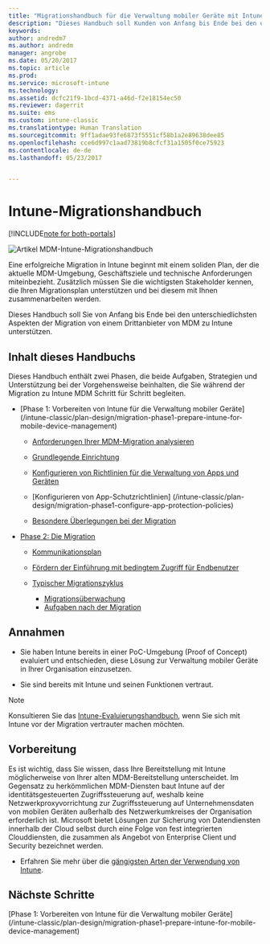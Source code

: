 ```yaml
---
title: "Migrationshandbuch für die Verwaltung mobiler Geräte mit Intune (Mobile Device Management, MDM) | Microsoft-Dokumentation"
description: "Dieses Handbuch soll Kunden von Anfang bis Ende bei den unterschiedlichsten Aspekten der Migration von einem Drittanbieter von MDM zu Microsoft Intune unterstützen."
keywords: 
author: andredm7
ms.author: andredm
manager: angrobe
ms.date: 05/20/2017
ms.topic: article
ms.prod: 
ms.service: microsoft-intune
ms.technology: 
ms.assetid: dcfc21f9-1bcd-4371-a46d-f2e18154ec50
ms.reviewer: dagerrit
ms.suite: ems
ms.custom: intune-classic
ms.translationtype: Human Translation
ms.sourcegitcommit: 9ff1adae93fe6873f5551cf58b1a2e89638dee85
ms.openlocfilehash: cce6d997c1aad73819b8cfcf31a1505f0ce75923
ms.contentlocale: de-de
ms.lasthandoff: 05/23/2017


---
```


# <a name="intune-migration-guide"></a>Intune-Migrationshandbuch

[!INCLUDE[note for both-portals](../includes/note-for-both-portals.md)]

![Artikel MDM-Intune-Migrationshandbuch](../media/MDM-migration-guide-art.PNG)

Eine erfolgreiche Migration in Intune beginnt mit einem soliden Plan, der die aktuelle MDM-Umgebung, Geschäftsziele und technische Anforderungen miteinbezieht. Zusätzlich müssen Sie die wichtigsten Stakeholder kennen, die Ihren Migrationsplan unterstützen und bei diesem mit Ihnen zusammenarbeiten werden.

Dieses Handbuch soll Sie von Anfang bis Ende bei den unterschiedlichsten Aspekten der Migration von einem Drittanbieter von MDM zu Intune unterstützen.

## <a name="whats-included-in-this-guide"></a>Inhalt dieses Handbuchs

Dieses Handbuch enthält zwei Phasen, die beide Aufgaben, Strategien und Unterstützung bei der Vorgehensweise beinhalten, die Sie während der Migration zu Intune MDM Schritt für Schritt begleiten.

-   [Phase 1: Vorbereiten von Intune für die Verwaltung mobiler Geräte] (/intune-classic/plan-design/migration-phase1-prepare-intune-for-mobile-device-management)

    -   [Anforderungen Ihrer MDM-Migration analysieren](/intune-classic/plan-design/migration-phase1-prepare-intune-for-mobile-device-management#assess-mdm-requirements)

    -   [Grundlegende Einrichtung](/intune-classic/plan-design/migration-phase1-basic-setup)

    -   [Konfigurieren von Richtlinien für die Verwaltung von Apps und Geräten](/intune-classic/plan-design/migration-phase1-configure-device-and-app-management-policies)

    -   [Konfigurieren von App-Schutzrichtlinien] (/intune-classic/plan-design/migration-phase1-configure-app-protection-policies)

    -   [Besondere Überlegungen bei der Migration](/intune-classic/plan-design/migration-phase1-special-migration-considerations)

-   [Phase 2: Die Migration](/intune-classic/plan-design/migration-phase2-migration-campaign)

    -   [Kommunikationsplan](/intune-classic/plan-design/migration-phase2-communication-plan)

    -   [Fördern der Einführung mit bedingtem Zugriff für Endbenutzer](/intune-classic/plan-design/migration-phase2-drive-end-user-adoption-with-conditional-access)
    
    -   [Typischer Migrationszyklus](/intune-classic/plan-design/migration-phase2-typical-migration-cycle)
        -   [Migrationsüberwachung](/intune-classic/plan-design/migration-phase2-typical-migration-cycle#monitoring-migration)
        -   [Aufgaben nach der Migration](/intune-classic/plan-design/migration-phase2-typical-migration-cycle#post-migration)

## <a name="assumptions"></a>Annahmen

-   Sie haben Intune bereits in einer PoC-Umgebung (Proof of Concept) evaluiert und entschieden, diese Lösung zur Verwaltung mobiler Geräte in Ihrer Organisation einzusetzen.

-   Sie sind bereits mit Intune und seinen Funktionen vertraut. 

> [!NOTE]
> Konsultieren Sie das [Intune-Evaluierungshandbuch](/intune-classic/understand-explore/sign-up-for-30-day-trial-microsoft-intune), wenn Sie sich mit Intune vor der Migration vertrauter machen möchten.

## <a name="before-you-begin"></a>Vorbereitung

Es ist wichtig, dass Sie wissen, dass Ihre Bereitstellung mit Intune möglicherweise von Ihrer alten MDM-Bereitstellung unterscheidet. Im Gegensatz zu herkömmlichen MDM-Diensten baut Intune auf der identitätsgesteuerten Zugriffssteuerung auf, weshalb keine Netzwerkproxyvorrichtung zur Zugriffssteuerung auf Unternehmensdaten von mobilen Geräten außerhalb des Netzwerkumkreises der Organisation erforderlich ist. Microsoft bietet Lösungen zur Sicherung von Datendiensten innerhalb der Cloud selbst durch eine Folge von fest integrierten Clouddiensten, die zusammen als Angebot von Enterprise Client und Security bezeichnet werden.

-   Erfahren Sie mehr über die [gängigsten Arten der Verwendung von Intune](/intune-classic/plan-design/migration-phase1-prepare-intune-for-mobile-device-management#assess-mdm-requirements).

## <a name="next-steps"></a>Nächste Schritte

[Phase 1: Vorbereiten von Intune für die Verwaltung mobiler Geräte] (/intune-classic/plan-design/migration-phase1-prepare-intune-for-mobile-device-management)

